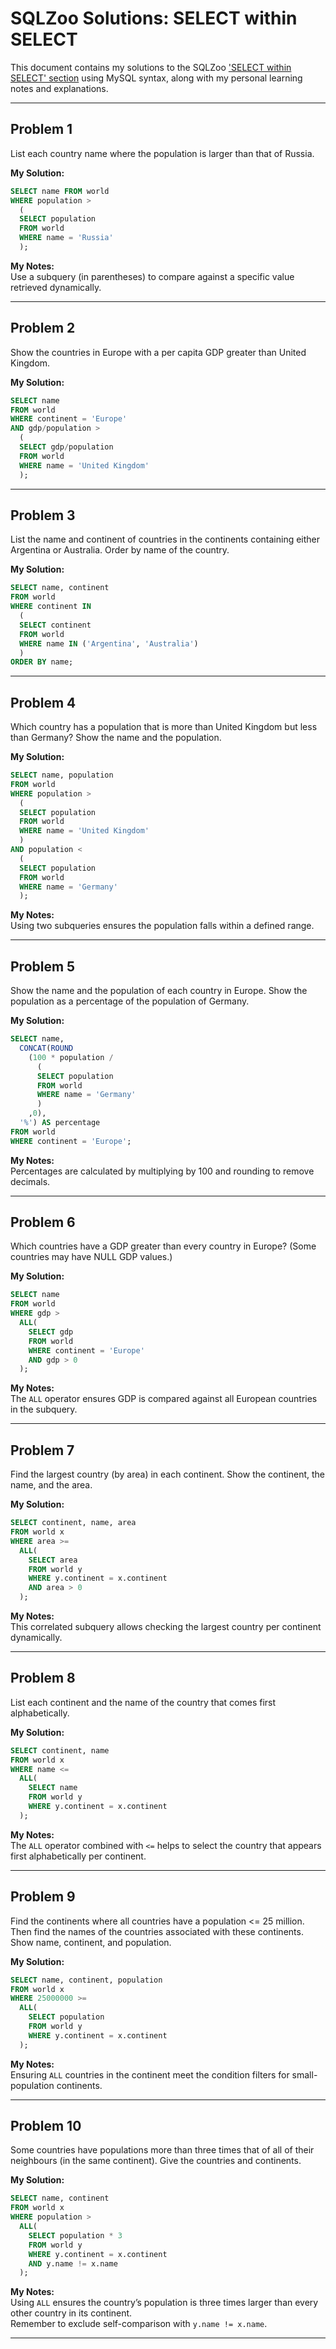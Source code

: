 # SQLZoo Solutions: SELECT within SELECT

This document contains my solutions to the SQLZoo ['SELECT within SELECT' section](https://sqlzoo.net/wiki/SELECT_within_SELECT_Tutorial) using MySQL syntax, along with my personal learning notes and explanations.

---

## Problem 1
List each country name where the population is larger than that of Russia.

**My Solution:**

```sql
SELECT name FROM world
WHERE population >
  (
  SELECT population 
  FROM world
  WHERE name = 'Russia'
  );
```

**My Notes:**  
Use a subquery (in parentheses) to compare against a specific value retrieved dynamically.

---

## Problem 2
Show the countries in Europe with a per capita GDP greater than United Kingdom.

**My Solution:**

```sql
SELECT name
FROM world
WHERE continent = 'Europe'
AND gdp/population >
  (
  SELECT gdp/population
  FROM world
  WHERE name = 'United Kingdom'
  );
```

---

## Problem 3
List the name and continent of countries in the continents containing either Argentina or Australia. Order by name of the country.

**My Solution:**

```sql
SELECT name, continent
FROM world
WHERE continent IN
  (
  SELECT continent
  FROM world
  WHERE name IN ('Argentina', 'Australia')
  )
ORDER BY name;
```

---

## Problem 4
Which country has a population that is more than United Kingdom but less than Germany? Show the name and the population.

**My Solution:**

```sql
SELECT name, population
FROM world
WHERE population >
  (
  SELECT population
  FROM world
  WHERE name = 'United Kingdom'
  )
AND population <
  (
  SELECT population
  FROM world
  WHERE name = 'Germany'
  );
```

**My Notes:**  
Using two subqueries ensures the population falls within a defined range.

---

## Problem 5
Show the name and the population of each country in Europe. Show the population as a percentage of the population of Germany.

**My Solution:**

```sql
SELECT name, 
  CONCAT(ROUND
    (100 * population / 
      (
      SELECT population
      FROM world
      WHERE name = 'Germany'
      )
    ,0),
  '%') AS percentage
FROM world
WHERE continent = 'Europe';
```

**My Notes:**  
Percentages are calculated by multiplying by 100 and rounding to remove decimals.

---

## Problem 6
Which countries have a GDP greater than every country in Europe? (Some countries may have NULL GDP values.)

**My Solution:**

```sql
SELECT name
FROM world
WHERE gdp >
  ALL(
    SELECT gdp
    FROM world
    WHERE continent = 'Europe'
    AND gdp > 0
  );
```

**My Notes:**  
The `ALL` operator ensures GDP is compared against all European countries in the subquery.

---

## Problem 7
Find the largest country (by area) in each continent. Show the continent, the name, and the area.

**My Solution:**

```sql
SELECT continent, name, area
FROM world x
WHERE area >= 
  ALL(
    SELECT area 
    FROM world y
    WHERE y.continent = x.continent
    AND area > 0
  );
```

**My Notes:**  
This correlated subquery allows checking the largest country per continent dynamically.

---

## Problem 8
List each continent and the name of the country that comes first alphabetically.

**My Solution:**

```sql
SELECT continent, name
FROM world x
WHERE name <=
  ALL(
    SELECT name
    FROM world y
    WHERE y.continent = x.continent
  );
```

**My Notes:**  
The `ALL` operator combined with `<=` helps to select the country that appears first alphabetically per continent.

---

## Problem 9
Find the continents where all countries have a population <= 25 million. Then find the names of the countries associated with these continents. Show name, continent, and population.

**My Solution:**

```sql
SELECT name, continent, population
FROM world x
WHERE 25000000 >= 
  ALL(
    SELECT population
    FROM world y
    WHERE y.continent = x.continent
  );
```

**My Notes:**  
Ensuring `ALL` countries in the continent meet the condition filters for small-population continents.

---

## Problem 10
Some countries have populations more than three times that of all of their neighbours (in the same continent). Give the countries and continents.

**My Solution:**

```sql
SELECT name, continent
FROM world x
WHERE population >
  ALL(
    SELECT population * 3
    FROM world y
    WHERE y.continent = x.continent
    AND y.name != x.name
  );
```

**My Notes:**  
Using `ALL` ensures the country’s population is three times larger than every other country in its continent.  
Remember to exclude self-comparison with `y.name != x.name`.

---
